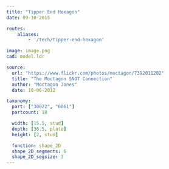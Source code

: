 ```yaml
---
title: "Tipper End Hexagon"
date: 09-10-2015

routes:
    aliases:
        - '/tech/tipper-end-hexagon'

image: image.png
cad: model.ldr

source:
  url: "https://www.flickr.com/photos/moctagon/7392011202"
  title: "The Moctagon SNOT Connection"
  author: "Moctagon Jones"
  date: 18-06-2012

taxonomy:
  part: ["30022", "6061"]
  partcount: 18

  width: [15.5, stud]
  depth: [36.5, plate]
  height: [2, stud]

  function: shape_2D
  shape_2D_segments: 6
  shape_2D_segsize: 3
---
```

